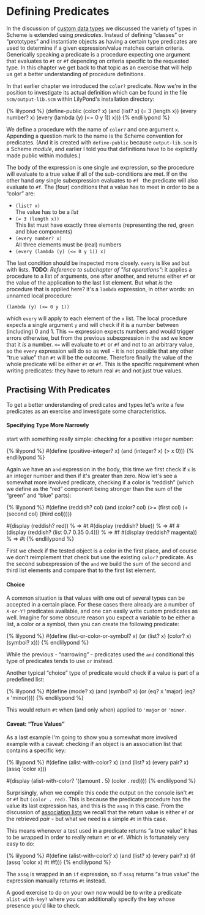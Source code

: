 # Defining Predicates

In the discussion of [custom data types](data-types/custom.html) we discussed
the variety of types in Scheme is extended using *predicates*.  Instead of
defining “classes” or “prototypes” and instantiate objects as having a certain
type predicates are used to determine if a given expression/value matches
certain criteria.  Generically speaking a predicate is a procedure expecting one
argument that evaluates to `#t` or `#f` depending on criteria specific to the
requested type.  In this chapter we get back to that topic as an exercise that
will help us get a better understanding of procedure definitions.

In that earlier chapter we introduced the `color?` predicate. Now we're in the
position to investigate its actual definition which can be found in the file
`scm/output-lib.scm` within LilyPond's installation directory:

{% lilypond %}
(define-public (color? x)
  (and (list? x)
       (= 3 (length x))
       (every number? x)
       (every (lambda (y) (<= 0 y 1)) x)))
{% endlilypond %}

We define a procedure with the name of `color?` and one argument `x`.  Appending
a question mark to the name is the Scheme convention for predicates.  (And it is
created with `define-public` because `output-lib.scm` is a Scheme *module*, and
earlier I told you that definitions have to be explicitly made public within
modules.)

The body of the expression is one single `and` expression, so the procedure will
evaluate to a true value if all of the sub-conditions are met.  If on the other
hand *any* single subexpression evaluates to `#f ` the predicate will also
evaluate to `#f`. The (four) conditions that a value has to meet in order to be
a “color” are:

* `(list? x)`  
  The value has to be a *list*
* `(= 3 (length x))`  
  This list must have exactly three elements
  (representing the red, green and blue components)
* `(every number? x)`  
  All three elements must be (real) numbers
* `(every (lambda (y) (<= 0 y 1)) x)`

The last condition should be inspected more closely.  `every` is like `and` but
with lists. **TODO**: *Reference to subchapter of "list operations"*: it applies
a procedure to a list of arguments, one after another, and returns either `#f`
or the value of the application to the last list element.  But what *is* the
procedure that is applied here? it's a `lambda` expression, in other words: an
unnamed local procedure:

```
(lambda (y) (<= 0 y 1))
```

which `every` will apply to each element of the `x` list.  The local procedure
expects a single argument `y` and will check if it is a number between
(including) 0 and 1.  This `<=` expression expects numbers and would trigger
errors otherwise, but from the previous subexpression in the `and` we know that
it *is* a number. `<=` will evaluate to `#t` or `#f` and not to an arbitrary
value, so the `every` expression will do so as well - it is not possible that
any other “true value” than `#t` will be the outcome.  Therefore finally the
value of the whole predicate will be either `#t` or `#f`.  This is the specific
requirement when writing predicates: they have to return real `#t` and not just
true values.

## Practising With Predicates

To get a better understanding of predicates and types let's write a few
predicates as an exercise and investigate some characteristics.

#### Specifying Type More Narrowly

start with something really simple: checking for a
positive integer number:

{% lilypond %}
#(define (positive-integer? x)
   (and (integer? x)
        (> x 0)))
{% endlilypond %}

Again we have an `and` expression in the body, this time we first check if `x`
is an integer number and then if it's greater than zero.  Now let's see a
somewhat more involved predicate, checking if a color is “reddish” (which we
define as the “red” component being stronger than the sum of the “green” and
“blue” parts):

{% lilypond %}
#(define (reddish? col)
   (and (color? col)
        (>= (first col)
            (+ (second col) (third col)))))

#(display (reddish? red))
% => #t
#(display (reddish? blue))
% => #f
#(display (reddish? (list 0.7 0.35 0.4)))
% => #f
#(display (reddish? magenta))
% => #t
{% endlilypond %}

First we check if the tested object is a color in the first place, and of course
we don't reimplement that check but use the existing `color?` predicate.  As the
second subexpression of the `and` we build the sum of the second and third list
elements and compare that to the first list element.

#### Choice

A common situation is that values with one out of several types can be accepted
in a certain place.  For these cases there already are a number of `X-or-Y?`
predicates available, and one can easily write custom predicates as well.
Imagine for some obscure reason you expect a variable to be either a list, a
color or a symbol, then you can create the following predicate:

{% lilypond %}
#(define (list-or-color-or-symbol? x)
   (or (list? x)
       (color? x)
       (symbol? x)))
{% endlilypond %}

While the previous - “narrowing” - predicates used the `and` conditional this
type of predicates tends to use `or` instead.

Another typical “choice” type of predicate would check if a value is part of a
predefined list:

{% lilypond %}
#(define (mode? x)
   (and (symbol? x)
        (or (eq? x 'major)
            (eq? x 'minor))))
{% endlilypond %}

This would return `#t` when (and only when) applied to `'major` or `'minor`.

#### Caveat: “True Values”

As a last example I'm going to show you a somewhat more involved example with a
caveat: checking if an object is an association list that contains a specific
key:

{% lilypond %}
#(define (alist-with-color? x)
   (and (list? x)
        (every pair? x)
        (assq 'color x)))

#(display
  (alist-with-color?
   '((amount . 5)
     (color . red))))
{% endlilypond %}

Surprisingly, when we compile this code the output on the console isn't `#t` or
`#f` but `(color . red)`.  This is because the predicate procedure has the value
its last expression has, and this is the `assq` in this case.  From the
discussion of [association lists](../alists/index.html) we recall that the
return value is either `#f` or the retrieved *pair* - but what we need is a
simple `#t` in this case.

This means whenever a test used in a predicate returns “a true value” it has to
be wrapped in order to really return `#t` or `#f`. Which is fortunately very
easy to do:

{% lilypond %}
#(define (alist-with-color? x)
   (and (list? x)
        (every pair? x)
        (if (assq 'color x)
            #t
            #f)))
{% endlilypond %}

The `assq` is wrapped in an `if` expression, so if `assq` returns “a true value”
the expression manually returns `#t` instead.

A good exercise to do on your own now would be to write a predicate
`alist-with-key?` where you can additionally specify the key whose presence
you'd like to check.
